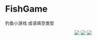 # FishGame
钓鱼小游戏
成语填空类型
<p align="center">
<a href="https://www.npmjs.com/package/drone"><img src=https://img.shields.io/npm/l/express.svg></a>
<a href="https://www.npmjs.com/package/drone"><img src=https://img.shields.io/badge/Language-swift-orange></a>
<a href="https://www.npmjs.com/package/drone"><img src=http://progressed.io/bar/89></a>
</p>
